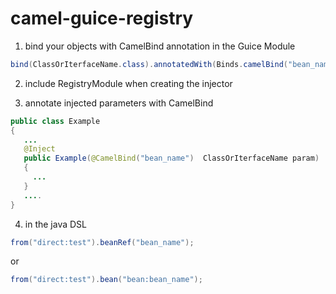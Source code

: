 # camel-guice-registry

1. bind your objects with CamelBind annotation in the Guice Module

```java
bind(ClassOrIterfaceName.class).annotatedWith(Binds.camelBind("bean_name")).to(ClassName.class)
```

2. include RegistryModule when creating the injector

3. annotate injected parameters with CamelBind

```java
public class Example
{ 
   ...
   @Inject
   public Example(@CamelBind("bean_name")  ClassOrIterfaceName param)
   {
     ...
   }
   ....
}
```

4. in the java DSL

```java
from("direct:test").beanRef("bean_name");
```

or

```java
from("direct:test").bean("bean:bean_name");
```
